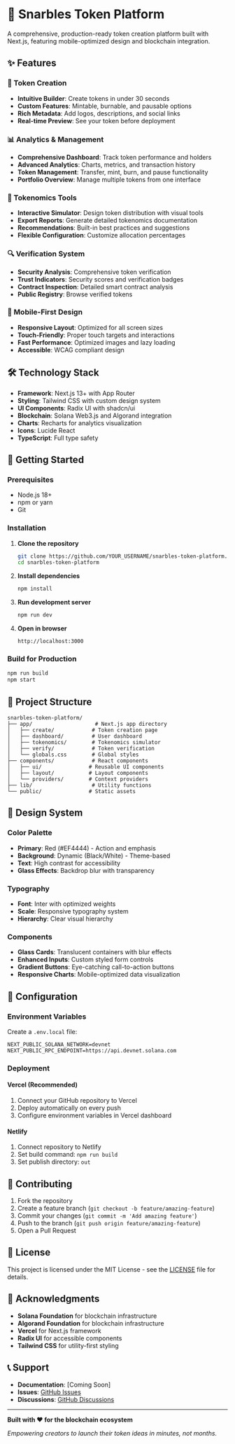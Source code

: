# 🚀 Snarbles Token Platform

A comprehensive, production-ready token creation platform built with Next.js, featuring mobile-optimized design and blockchain integration.

## ✨ Features

### 🎨 Token Creation
- **Intuitive Builder**: Create tokens in under 30 seconds
- **Custom Features**: Mintable, burnable, and pausable options
- **Rich Metadata**: Add logos, descriptions, and social links
- **Real-time Preview**: See your token before deployment

### 📊 Analytics & Management
- **Comprehensive Dashboard**: Track token performance and holders
- **Advanced Analytics**: Charts, metrics, and transaction history
- **Token Management**: Transfer, mint, burn, and pause functionality
- **Portfolio Overview**: Manage multiple tokens from one interface

### 🧮 Tokenomics Tools
- **Interactive Simulator**: Design token distribution with visual tools
- **Export Reports**: Generate detailed tokenomics documentation
- **Recommendations**: Built-in best practices and suggestions
- **Flexible Configuration**: Customize allocation percentages

### 🔍 Verification System
- **Security Analysis**: Comprehensive token verification
- **Trust Indicators**: Security scores and verification badges
- **Contract Inspection**: Detailed smart contract analysis
- **Public Registry**: Browse verified tokens

### 📱 Mobile-First Design
- **Responsive Layout**: Optimized for all screen sizes
- **Touch-Friendly**: Proper touch targets and interactions
- **Fast Performance**: Optimized images and lazy loading
- **Accessible**: WCAG compliant design

## 🛠️ Technology Stack

- **Framework**: Next.js 13+ with App Router
- **Styling**: Tailwind CSS with custom design system
- **UI Components**: Radix UI with shadcn/ui
- **Blockchain**: Solana Web3.js and Algorand integration
- **Charts**: Recharts for analytics visualization
- **Icons**: Lucide React
- **TypeScript**: Full type safety

## 🚀 Getting Started

### Prerequisites
- Node.js 18+ 
- npm or yarn
- Git

### Installation

1. **Clone the repository**
   ```bash
   git clone https://github.com/YOUR_USERNAME/snarbles-token-platform.git
   cd snarbles-token-platform
   ```

2. **Install dependencies**
   ```bash
   npm install
   ```

3. **Run development server**
   ```bash
   npm run dev
   ```

4. **Open in browser**
   ```
   http://localhost:3000
   ```

### Build for Production

```bash
npm run build
npm start
```

## 📁 Project Structure

```
snarbles-token-platform/
├── app/                    # Next.js app directory
│   ├── create/            # Token creation page
│   ├── dashboard/         # User dashboard
│   ├── tokenomics/        # Tokenomics simulator
│   ├── verify/            # Token verification
│   └── globals.css        # Global styles
├── components/            # React components
│   ├── ui/               # Reusable UI components
│   ├── layout/           # Layout components
│   └── providers/        # Context providers
├── lib/                   # Utility functions
└── public/               # Static assets
```

## 🎨 Design System

### Color Palette
- **Primary**: Red (#EF4444) - Action and emphasis
- **Background**: Dynamic (Black/White) - Theme-based
- **Text**: High contrast for accessibility
- **Glass Effects**: Backdrop blur with transparency

### Typography
- **Font**: Inter with optimized weights
- **Scale**: Responsive typography system
- **Hierarchy**: Clear visual hierarchy

### Components
- **Glass Cards**: Translucent containers with blur effects
- **Enhanced Inputs**: Custom styled form controls
- **Gradient Buttons**: Eye-catching call-to-action buttons
- **Responsive Charts**: Mobile-optimized data visualization

## 🔧 Configuration

### Environment Variables
Create a `.env.local` file:

```env
NEXT_PUBLIC_SOLANA_NETWORK=devnet
NEXT_PUBLIC_RPC_ENDPOINT=https://api.devnet.solana.com
```

### Deployment

#### Vercel (Recommended)
1. Connect your GitHub repository to Vercel
2. Deploy automatically on every push
3. Configure environment variables in Vercel dashboard

#### Netlify
1. Connect repository to Netlify
2. Set build command: `npm run build`
3. Set publish directory: `out`

## 🤝 Contributing

1. Fork the repository
2. Create a feature branch (`git checkout -b feature/amazing-feature`)
3. Commit your changes (`git commit -m 'Add amazing feature'`)
4. Push to the branch (`git push origin feature/amazing-feature`)
5. Open a Pull Request

## 📄 License

This project is licensed under the MIT License - see the [LICENSE](LICENSE) file for details.

## 🙏 Acknowledgments

- **Solana Foundation** for blockchain infrastructure
- **Algorand Foundation** for blockchain infrastructure
- **Vercel** for Next.js framework
- **Radix UI** for accessible components
- **Tailwind CSS** for utility-first styling

## 📞 Support

- **Documentation**: [Coming Soon]
- **Issues**: [GitHub Issues](https://github.com/YOUR_USERNAME/snarbles-token-platform/issues)
- **Discussions**: [GitHub Discussions](https://github.com/YOUR_USERNAME/snarbles-token-platform/discussions)

---

**Built with ❤️ for the blockchain ecosystem**

*Empowering creators to launch their token ideas in minutes, not months.*